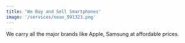 ```yaml
---
title: 'We Buy and Sell Smartphones'
image: '/services/noun_591323.png'
---
```


We carry all the major brands like Apple, Samsung at affordable prices.
